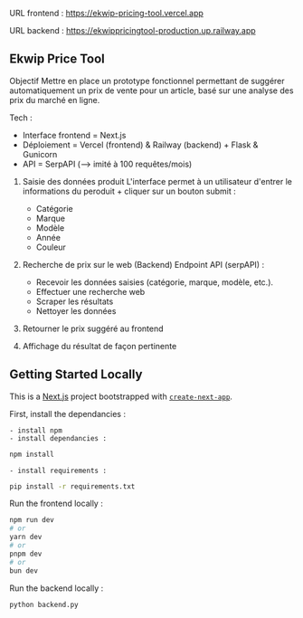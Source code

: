 URL frontend : https://ekwip-pricing-tool.vercel.app

URL backend : https://ekwippricingtool-production.up.railway.app

## Ekwip Price Tool 

Objectif
Mettre en place un prototype fonctionnel permettant de suggérer automatiquement un prix de vente pour un article, basé sur une analyse des prix du marché en ligne.

Tech :
- Interface frontend = Next.js
- Déploiement = Vercel (frontend) & Railway (backend) + Flask & Gunicorn
- API = SerpAPI (--> imité à 100 requêtes/mois)

1. Saisie des données produit
    L'interface permet à un utilisateur d'entrer le informations du peroduit + cliquer sur un bouton submit :
    - Catégorie
    - Marque
    - Modèle
    - Année
    - Couleur

2. Recherche de prix sur le web (Backend)
    Endpoint API (serpAPI) :
    - Recevoir les données saisies (catégorie, marque, modèle, etc.).
    - Effectuer une recherche web
    - Scraper les résultats
    - Nettoyer les données

3. Retourner le prix suggéré au frontend

4. Affichage du résultat de façon pertinente

## Getting Started Locally
This is a [Next.js](https://nextjs.org) project bootstrapped with [`create-next-app`](https://nextjs.org/docs/app/api-reference/cli/create-next-app).

First, install the dependancies :

    - install npm
    - install dependancies :

```bash
npm install
```

    - install requirements :

```bash 
pip install -r requirements.txt
```

Run the frontend locally :
```bash
npm run dev
# or
yarn dev
# or
pnpm dev
# or
bun dev
```

Run the backend locally :
```bash    
python backend.py
```